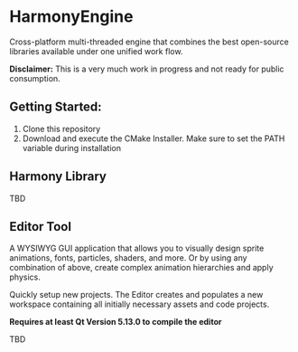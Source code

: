 HarmonyEngine
=============

Cross-platform multi-threaded engine that combines the best open-source libraries available under one unified work flow. 

**Disclaimer:** This is a very much work in progress and not ready for public consumption.

Getting Started:
----------------
1. Clone this repository
2. Download and execute the CMake Installer. Make sure to set the PATH variable during installation

Harmony Library
---------------

TBD

Editor Tool
-------------
A WYSIWYG GUI application that allows you to visually design sprite animations, fonts, particles, shaders, and more.
Or by using any combination of above, create complex animation hierarchies and apply physics.

Quickly setup new projects. The Editor creates and populates a new workspace containing all initially necessary assets and code projects.

**Requires at least Qt Version 5.13.0 to compile the editor** 

TBD
